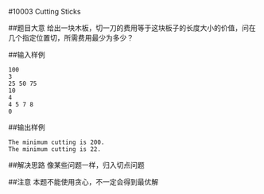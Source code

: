 #10003 Cutting Sticks

##题目大意
给出一块木板，切一刀的费用等于这块板子的长度大小的价值，问在几个指定位置切，所需费用最少为多少？

##输入样例
```
100
3
25 50 75
10
4
4 5 7 8
0
```

##输出样例
```
The minimum cutting is 200.
The minimum cutting is 22.
```

##解决思路
像某些问题一样，归入切点问题

##注意
本题不能使用贪心，不一定会得到最优解
